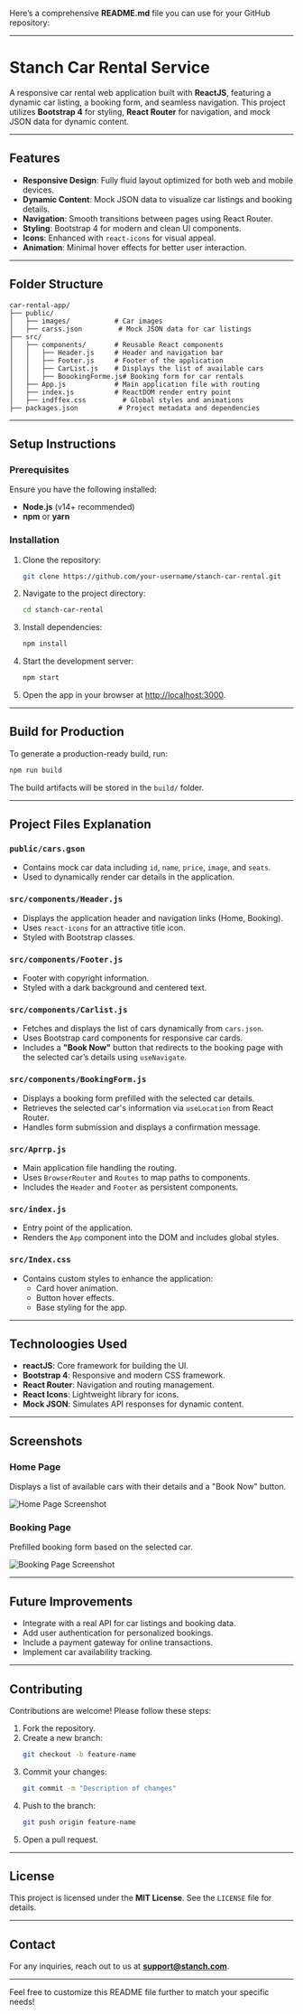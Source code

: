 Here’s a comprehensive **README.md** file you can use for your GitHub repository:

---

# **Stanch Car Rental Service**

A responsive car rental web application built with **ReactJS**, featuring a dynamic car listing, a booking form, and seamless navigation. This project utilizes **Bootstrap 4** for styling, **React Router** for navigation, and mock JSON data for dynamic content.

---

## **Features**
- **Responsive Design**: Fully fluid layout optimized for both web and mobile devices.
- **Dynamic Content**: Mock JSON data to visualize car listings and booking details.
- **Navigation**: Smooth transitions between pages using React Router.
- **Styling**: Bootstrap 4 for modern and clean UI components.
- **Icons**: Enhanced with `react-icons` for visual appeal.
- **Animation**: Minimal hover effects for better user interaction.

---

## **Folder Structure**
```
car-rental-app/
├── public/
│   ├── images/           # Car images
│   ├── carss.json         # Mock JSON data for car listings
├── src/
│   ├── components/       # Reusable React components
│   │   ├── Header.js     # Header and navigation bar
│   │   ├── Footer.js     # Footer of the application
│   │   ├── CarList.js    # Displays the list of available cars
│   │   ├── BoookingForme.js# Booking form for car rentals
│   ├── App.js            # Main application file with routing
│   ├── index.js          # ReactDOM render entry point
│   ├── indffex.css         # Global styles and animations
├── packages.json          # Project metadata and dependencies
```

---

## **Setup Instructions**

### **Prerequisites**
Ensure you have the following installed:
- **Node.js** (v14+ recommended)
- **npm** or **yarn**

### **Installation**
1. Clone the repository:
   ```bash
   git clone https://github.com/your-username/stanch-car-rental.git
   ```
2. Navigate to the project directory:
   ```bash
   cd stanch-car-rental
   ```
3. Install dependencies:
   ```bash
   npm install
   ```
4. Start the development server:
   ```bash
   npm start
   ```
5. Open the app in your browser at [http://localhost:3000](http://localhost:3000).

---

## **Build for Production**
To generate a production-ready build, run:
```bash
npm run build
```
The build artifacts will be stored in the `build/` folder.

---

## **Project Files Explanation**

### **`public/cars.gson`**
- Contains mock car data including `id`, `name`, `price`, `image`, and `seats`.
- Used to dynamically render car details in the application.

### **`src/components/Header.js`**
- Displays the application header and navigation links (Home, Booking).
- Uses `react-icons` for an attractive title icon.
- Styled with Bootstrap classes.

### **`src/components/Footer.js`**
- Footer with copyright information.
- Styled with a dark background and centered text.

### **`src/components/Carlist.js`**
- Fetches and displays the list of cars dynamically from `cars.json`.
- Uses Bootstrap card components for responsive car cards.
- Includes a **"Book Now"** button that redirects to the booking page with the selected car’s details using `useNavigate`.

### **`src/components/BookingForm.js`**
- Displays a booking form prefilled with the selected car details.
- Retrieves the selected car's information via `useLocation` from React Router.
- Handles form submission and displays a confirmation message.

### **`src/Aprrp.js`**
- Main application file handling the routing.
- Uses `BrowserRouter` and `Routes` to map paths to components.
- Includes the `Header` and `Footer` as persistent components.

### **`src/index.js`**
- Entry point of the application.
- Renders the `App` component into the DOM and includes global styles.

### **`src/Index.css`**
- Contains custom styles to enhance the application:
  - Card hover animation.
  - Button hover effects.
  - Base styling for the app.

---

## **Technoloogies Used**
- **reactJS**: Core framework for building the UI.
- **Bootstrap 4**: Responsive and modern CSS framework.
- **React Router**: Navigation and routing management.
- **React Icons**: Lightweight library for icons.
- **Mock JSON**: Simulates API responses for dynamic content.

---

## **Screenshots**

### **Home Page**
Displays a list of available cars with their details and a "Book Now" button.

![Home Page Screenshot](./public/images/home-page.png)

### **Booking Page**
Prefilled booking form based on the selected car.

![Booking Page Screenshot](./public/images/booking-page.png)

---

## **Future Improvements**
- Integrate with a real API for car listings and booking data.
- Add user authentication for personalized bookings.
- Include a payment gateway for online transactions.
- Implement car availability tracking.

---

## **Contributing**
Contributions are welcome! Please follow these steps:
1. Fork the repository.
2. Create a new branch:
   ```bash
   git checkout -b feature-name
   ```
3. Commit your changes:
   ```bash
   git commit -m "Description of changes"
   ```
4. Push to the branch:
   ```bash
   git push origin feature-name
   ```
5. Open a pull request.

---

## **License**
This project is licensed under the **MIT License**. See the `LICENSE` file for details.

---

## **Contact**
For any inquiries, reach out to us at **support@stanch.com**.  

---

Feel free to customize this README file further to match your specific needs!
